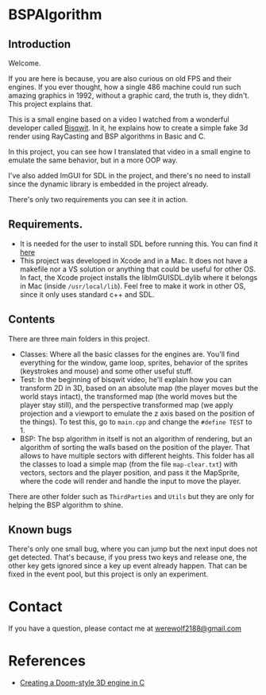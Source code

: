 # BSPAlgorithm

## Introduction

Welcome. 

If you are here is because, you are also curious on old FPS and their engines. If you ever thought, how a single 486 machine could run such amazing graphics in 1992, without a graphic card, the truth is, they didn't. This project explains that.

This is a small engine based on a video I watched from a wonderful developer called [Bisqwit](https://www.youtube.com/channel/UCKTehwyGCKF-b2wo0RKwrcg). In it, he explains how to create a simple fake 3d render using RayCasting and BSP algorithms in Basic and C.

In this project, you can see how I translated that video in a small engine to emulate the same behavior, but in a more OOP way. 

I've also added ImGUI for SDL in the project, and there's no need to install since the dynamic library is embedded in the project already.

There's only two requirements you can see it in action.

## Requirements.

- It is needed for the user to install SDL before running this. You can find it [here](https://www.libsdl.org)
- This project was developed in Xcode and in a Mac. It does not have a makefile nor a VS solution or anything that could be useful for other OS. In fact, the Xcode project installs the libImGUISDL.dylib where it belongs in Mac (inside `/usr/local/lib`). Feel free to make it work in other OS, since it only uses standard c++ and SDL.

## Contents

There are three main folders in this project.

- Classes: Where all the basic classes for the engines are. You'll find everything for the window, game loop, sprites, behavior of the sprites (keystrokes and mouse) and some other useful stuff.
- Test: In the beginning of bisqwit video, he'll explain how you can transform 2D in 3D, based on an absolute map (the player moves but the world stays intact), the transformed map (the world moves but the player stay still), and the perspective transformed map (we apply projection and a viewport to emulate the z axis based on the position of the things). To test this, go to `main.cpp` and change the `#define TEST` to 1.
- BSP: The bsp algorithm in itself is not an algorithm of rendering, but an algorithm of sorting the walls based on the position of the player. That allows to have multiple sectors with different heights. This folder has all the classes to load a simple map (from the file `map-clear.txt`) with vectors, sectors and the player position, and pass it the MapSprite, where the code will render and handle the input to move the player.

There are other folder such as `ThirdParties` and `Utils` but they are only for helping the BSP algorithm to shine.

## Known bugs

There's only one small bug, where you can jump but the next input does not get detected. That's because, if you press two keys and release one, the other key gets ignored since a key up event already happen. That can be fixed in the event pool, but this project is only an experiment.

# Contact

If you have a question, please contact me at [werewolf2188@gmail.com](emailto:werewolf2188@gmail.com)

# References

- [Creating a Doom-style 3D engine in C](https://www.youtube.com/watch?v=HQYsFshbkYw)

